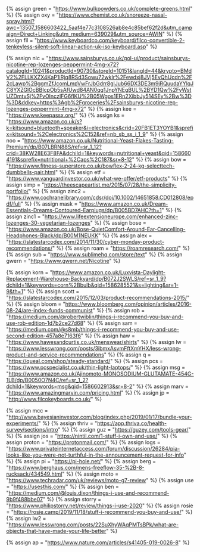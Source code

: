 {%	assign green = "https://www.bulkpowders.co.uk/complete-greens.html"		%}
{%	assign oxy = "https://www.chemist.co.uk/snoreeze-nasal-spray.html?awc=13507_1586603422_5aaf4e77c3108526ab8e4c85bef62f2d&utm_campaign=Direct+Linking&utm_medium=639029&utm_source=AWIN"	%}
{%	assign fil = "https://www.keyboardco.com/keyboard/filco-convertible-2-tenkeyless-silent-soft-linear-action-uk-iso-keyboard.asp"		%}

{%	assign nic = "https://www.sainsburys.co.uk/gol-ui/product/sainsburys-nicotine-rep-lozenges-peppermint-4mg-x72?catalogId=10241&productId=90730&storeId=10151&langId=44&krypto=BMdV2%2FLLKXZX4KaP1iRjq8RSd3Sowu72wkIr%2Fewdxj8JVj5EvQhUcdn%2F2cLawp%2BggmZfJcomLmpVwFrJbGdrr8glJub66DX3DE3m9jRQuudaYYlqJC8YXZGlOcBBIcpOb5sAfUwd84AN0qq1JnpYNEgBUL%2BYD1Qw%2FyWstUZDmtvSj%2FvOInczIFG6flKU%2B05Wgos1ERn2XibbJy514SEy%2Bw%3D%3D&ddkey=https%3Agb%2Fgroceries%2Fsainsburys-nicotine-rep-lozenges-peppermint-4mg-x72"		%}
{%	assign kee = "https://www.keepassx.org/"		%}
{%	assign ks = "https://www.amazon.co.uk/s?k=kitsound+bluetooth+speaker&i=electronics&crid=20FB1ET3YOYB1&sprefix=kitsound+%2Celectronics%2C152&ref=nb_sb_ss_i_1_9"		%}
{%	assign noo = "https://www.amazon.co.uk/Nutritional-Yeast-Flakes-Tasting-Premium/dp/B07LBRN88S/ref=sr_1_12?crid=38KW28E63F8FA&dchild=1&keywords=nutritional+yeast&qid=1586604191&sprefix=nutritional+%2Caps%2C187&sr=8-12"		%}
{%	assign bow = "https://www.fitness-superstore.co.uk/bowflex-2-24-kg-selecttech-dumbbells-pair.html"		%}
{%	assign etf = "https://www.vanguardinvestor.co.uk/what-we-offer/etf-products"		%}
{%	assign simp = "https://theescapeartist.me/2015/07/28/the-simplicity-portfolio/"		%}
{%	assign zinc2 = "https://www.cochranelibrary.com/cdsr/doi/10.1002/14651858.CD012808/epdf/full"		%}
{%	assign mask = "https://www.amazon.co.uk/Dream-Essentials-Dreams-Contoured-Earplugs/dp/B005BD7AHC?th=1"		%}
{%	assign zinc1 = "https://www.lifeextensioneurope.com/enhanced-zinc-lozenges-30-vegetarian-lozenges"		%}
{%	assign bose = "https://www.amazon.co.uk/Bose-QuietComfort-Around-Ear-Cancelling-Headphones-Black/dp/B00M1NEUKK"		%}
{%	assign alex = "https://slatestarcodex.com/2014/11/30/cyber-monday-product-recommendations/"		%}
{%	assign roam = "https://roamresearch.com/"		%}
{%	assign sub = "https://www.sublimehq.com/store/text"		%}
{%	assign gwern = "https://www.gwern.net/Nicotine"		%}

{%	assign korn = "https://www.amazon.co.uk/Luxvista-Daylight-Replacement-Warehouse-Backyard/dp/B072J2SWLS/ref=sr_1_9?dchild=1&keywords=corn%2Bbulb&qid=1586285521&s=lighting&sr=1-9&th=1"		%}
{%	assign scott = "https://slatestarcodex.com/2015/12/03/product-recommendations-2015/"	%}
{%	assign bloom = "https://www.bloomberg.com/opinion/articles/2016-08-24/are-index-funds-communist"	%}
{%	assign rob = "https://medium.com/@robertwiblin/things-i-recommend-you-buy-and-use-rob-edition-1d7b2ce27d68"	%}
{%	assign sam = "https://medium.com/@s8mb/things-i-recommend-you-buy-and-use-second-edition-457a8e7163f6"	%}
{%	assign haw = "https://www.hawesandcurtis.co.uk/menswear/shirts"		%}
{%	assign lw = "https://www.lesswrong.com/posts/3ibmxAsvmFftXmYHX/less-wrong-product-and-service-recommendations"	%}
{%	assign q = "https://queal.com/shop/steady-standard/"		%}
{%	assign pcs = "https://www.pcspecialist.co.uk/thin-light-laptops/"	%}
{%	assign msg = "https://www.amazon.co.uk/Ajinomoto-MONOSODIUM-GLUTAMATE-454G-1LB/dp/B0050O7N4C/ref=sr_1_2?dchild=1&keywords=msg&qid=1586602913&sr=8-2"	%}
{%	assign marv = "https://www.amazingmarvin.com/pricing.html"	%}
{%	assign jp = "http://www.filcokeyboards.co.uk/"	%}

{%	assign mcc = "http://www.bayesianinvestor.com/blog/index.php/2019/01/17/bundle-your-experiments/"		%}
{%	assign thriv = "https://app.thriva.co/health-survey/sections/intro"	%}
{%	assign guz = "https://guzey.com/tools-gear/"		%}
{%	assign jos = "https://nintil.com/1-stuff-i-own-and-use/"		%}
{%	assign proton = "https://protonmail.com/"		%}
{%	assign logs = "https://www.privateinternetaccess.com/forum/discussion/26284/pia-looks-like-you-were-not-turthful-in-the-announcement-request-for-info"		%}
{%	assign pi = "https://pi-hole.net/"		%}
{%	assign berg = "https://www.berghaus.com/mens-freeflow-35-%2B-8-rucksack/434549.html"	%}
{%	assign moto = "https://www.techradar.com/uk/reviews/moto-g7-review"		%}
{%	assign use = "https://usesthis.com/"		%}
{%	assign ben = "https://medium.com/@louis.dixon/things-i-use-and-recommend-9b9f488bbe07"		%}
{%	assign storry = "https://www.philipstorry.net/review/things-i-use-2020"		%}
{%	assign rosie = "https://rosie.camp/2019/11/18/stuff-i-recommend-you-buy-and-use/"		%}
{%	assign lw2 = "https://www.lesswrong.com/posts/22SuXhyWAqPMTsBPk/what-are-objects-that-have-made-your-life-better"	%}

{%	assign ap = "https://www.nature.com/articles/s41405-019-0026-8"		%}